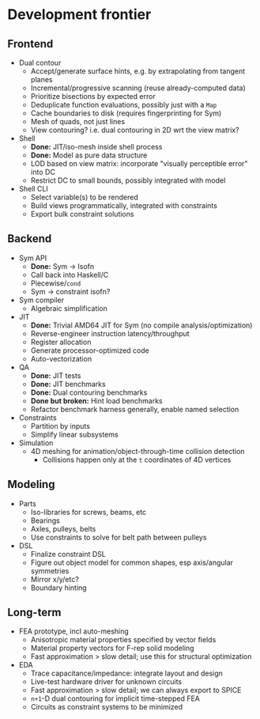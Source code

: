 # Development frontier
## Frontend
+ Dual contour
  + Accept/generate surface hints, e.g. by extrapolating from tangent planes
  + Incremental/progressive scanning (reuse already-computed data)
  + Prioritize bisections by expected error
  + Deduplicate function evaluations, possibly just with a `Map`
  + Cache boundaries to disk (requires fingerprinting for Sym)
  + Mesh of quads, not just lines
  + View contouring? i.e. dual contouring in 2D wrt the view matrix?
+ Shell
  + **Done:** JIT/iso-mesh inside shell process
  + **Done:** Model as pure data structure
  + LOD based on view matrix: incorporate "visually perceptible error" into DC
  + Restrict DC to small bounds, possibly integrated with model
+ Shell CLI
  + Select variable(s) to be rendered
  + Build views programmatically, integrated with constraints
  + Export bulk constraint solutions


## Backend
+ Sym API
  + **Done:** Sym -> Isofn
  + Call back into Haskell/C
  + Piecewise/`cond`
  + Sym -> constraint isofn?
+ Sym compiler
  + Algebraic simplification
+ JIT
  + **Done:** Trivial AMD64 JIT for Sym (no compile analysis/optimization)
  + Reverse-engineer instruction latency/throughput
  + Register allocation
  + Generate processor-optimized code
  + Auto-vectorization
+ QA
  + **Done:** JIT tests
  + **Done:** JIT benchmarks
  + **Done:** Dual contouring benchmarks
  + **Done but broken:** Hint load benchmarks
  + Refactor benchmark harness generally, enable named selection
+ Constraints
  + Partition by inputs
  + Simplify linear subsystems
+ Simulation
  + 4D meshing for animation/object-through-time collision detection
    + Collisions happen only at the `t` coordinates of 4D vertices


## Modeling
+ Parts
  + Iso-libraries for screws, beams, etc
  + Bearings
  + Axles, pulleys, belts
  + Use constraints to solve for belt path between pulleys
+ DSL
  + Finalize constraint DSL
  + Figure out object model for common shapes, esp axis/angular symmetries
  + Mirror x/y/etc?
  + Boundary hinting


## Long-term
+ FEA prototype, incl auto-meshing
  + Anisotropic material properties specified by vector fields
  + Material property vectors for F-rep solid modeling
  + Fast approximation > slow detail; use this for structural optimization
+ EDA
  + Trace capacitance/impedance: integrate layout and design
  + Live-test hardware driver for unknown circuits
  + Fast approximation > slow detail; we can always export to SPICE
  + `n+1`-D dual contouring for implicit time-stepped FEA
  + Circuits as constraint systems to be minimized

